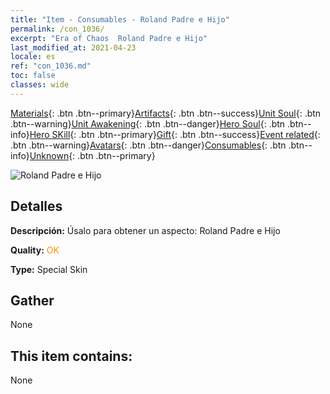 ```yaml
---
title: "Item - Consumables - Roland Padre e Hijo"
permalink: /con_1036/
excerpt: "Era of Chaos  Roland Padre e Hijo"
last_modified_at: 2021-04-23
locale: es
ref: "con_1036.md"
toc: false
classes: wide
---
```

 [Materials](/ItemsES/){: .btn .btn--primary}[Artifacts](/ItemsES/Artifacts/){: .btn .btn--success}[Unit Soul](/ItemsES/UnitSoul/){: .btn .btn--warning}[Unit Awakening](/ItemsES/UnitAwakening/){: .btn .btn--danger}[Hero Soul](/ItemsES/HeroSoul/){: .btn .btn--info}[Hero SKill](/ItemsES/HeroSkill/){: .btn .btn--primary}[Gift](/ItemsES/Gift/){: .btn .btn--success}[Event related](/ItemsES/Events/){: .btn .btn--warning}[Avatars](/ItemsES/Avatars/){: .btn .btn--danger}[Consumables](/ItemsES/Consumables/){: .btn .btn--info}[Unknown](/ItemsES/Unknown/){: .btn .btn--primary}

 ![Roland Padre e Hijo](/images/h/h_Roland9.jpg)

## Detalles
 **Descripción:** Úsalo para obtener un aspecto: Roland Padre e Hijo

 **Quality:** <span style="color: #FF8C00">OK</span>

 **Type:** Special Skin

## Gather

  None

## This item contains:

  None


